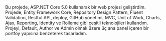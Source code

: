 Bu projede, ASP.NET Core 5.0 kullanarak bir web projesi geliştirdim. Projede, Entity Framework Core, Repository Design Pattern, Fluent Validation, Restful API, deploy, GitHub yönetimi, MVC, Unit of Work, Charts, Ajax, Reporting, Identity ve Rolleme gibi çeşitli teknolojileri kullandım. Projeyi, Default, Author ve Admin olmak üzere üç ana panel içeren bir portföy yapısına benzeterek tasarladım.
